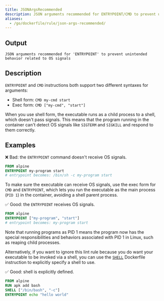 ```yaml
---
title: JSONArgsRecommended
description: JSON arguments recommended for ENTRYPOINT/CMD to prevent unintended behavior related to OS signals
aliases:
  - /go/dockerfile/rule/json-args-recommended/
---
```


## Output

```text
JSON arguments recommended for 'ENTRYPOINT' to prevent unintended behavior related to OS signals
```

## Description

`ENTRYPOINT` and `CMD` instructions both support two different syntaxes for
arguments:

- Shell form: `CMD my-cmd start`
- Exec form: `CMD ["my-cmd", "start"]`

When you use shell form, the executable runs as a child process to a shell,
which doesn't pass signals. This means that the program running in the
container can't detect OS signals like `SIGTERM` and `SIGKILL` and respond to
them correctly.

## Examples

❌ Bad: the `ENTRYPOINT` command doesn't receive OS signals.

```dockerfile
FROM alpine
ENTRYPOINT my-program start
# entrypoint becomes: /bin/sh -c my-program start
```

To make sure the executable can receive OS signals, use the exec form for `CMD`
and `ENTRYPOINT`, which lets you run the executable as the main process (`PID
1`) in the container, avoiding a shell parent process.

✅ Good: the `ENTRYPOINT` receives OS signals.

```dockerfile
FROM alpine
ENTRYPOINT ["my-program", "start"]
# entrypoint becomes: my-program start
```

Note that running programs as PID 1 means the program now has the special
responsibilities and behaviors associated with PID 1 in Linux, such as reaping
child processes.

Alternatively, if you want to ignore this lint rule because you do want your
executable to be invoked via a shell, you can use the
[`SHELL`](https://docs.docker.com/reference/dockerfile.md#shell) Dockerfile
instruction to explicitly specify a shell to use.

✅ Good: shell is explicitly defined.

```dockerfile
FROM alpine
RUN apk add bash
SHELL ["/bin/bash", "-c"]
ENTRYPOINT echo "hello world"
```

